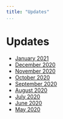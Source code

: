 ```yaml
---
title: "Updates"
...
```


# Updates
- [January 2021](updates/2021-01.html)
- [December 2020](updates/2020-12.html)
- [November 2020](updates/2020-11.html)
- [October 2020](updates/2020-10.html)
- [September 2020](updates/2020-09.html)
- [August 2020](updates/2020-08.html)
- [July 2020](updates/2020-07.html)
- [June 2020](updates/2020-06.html)
- [May 2020](updates/2020-05.html)
